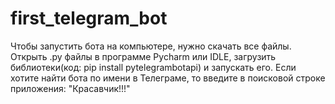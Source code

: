 # first_telegram_bot
Чтобы запустить бота на компьютере, нужно скачать все файлы. Oткрыть .py файлы в программе Pycharm или IDLE, загрузить библиотеки(код: pip install pytelegrambotapi) и запускать его.
Если хотите найти бота по имени в Телеграме, то введите в поисковой строке приложения: "Красавчик!!!"
